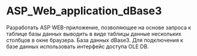 # ASP_Web_application_dBase3
Разработать ASP WEB-приложение, позволяющее на основе запроса к таблице базы данных выводить в виде таблицы данные нескольких столбцов в окне браузера. База данных dBase3. Для подключения к базе данных использовать интерфейс доступа OLE DB.
